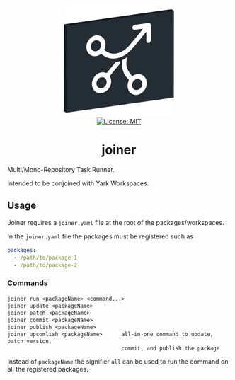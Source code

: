 <p align="center">
    <img src="https://raw.githubusercontent.com/plurid/joiner/master/about/identity/joiner-logo.png" height="250px">
    <br />
    <a target="_blank" href="https://github.com/plurid/joiner/blob/master/LICENSE">
        <img src="https://img.shields.io/badge/license-MIT-blue.svg?colorB=1380C3&style=for-the-badge" alt="License: MIT">
    </a>
</p>



<h1 align="center">
    joiner
</h1>


Multi/Mono-Repository Task Runner.

Intended to be conjoined with Yark Workspaces.


## Usage

Joiner requires a `joiner.yaml` file at the root of the packages/workspaces.

In the `joiner.yaml` file the packages must be registered such as

``` yaml
packages:
  - /path/to/package-1
  - /path/to/package-2
```

### Commands

    joiner run <packageName> <command...>
    joiner update <packageName>
    joiner patch <packageName>
    joiner commit <packageName>
    joiner publish <packageName>
    joiner upcomlish <packageName>      all-in-one command to update, patch version,
                                        commit, and publish the package

Instead of `packageName` the signifier `all` can be used to run the command on all the registered packages.
